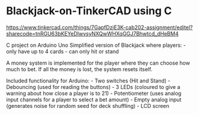 # Blackjack-on-TinkerCAD using C

https://www.tinkercad.com/things/7GapfDzjE3K-cab202-assignment/editel?sharecode=tnRGU63bKEYeDIwvsyNXQwWHXqGGJ7Bhwtcd_dHeBM4

C project on Arduino Uno 
Simplified version of Blackjack where players:
	- only have up to 4 cards
	- can only hit or stand
	
A money system is implemented for the player where they can choose how much to bet. If all the money is lost, the system resets itself. 

Included functionality for Arduino:
	- Two switches (Hit and Stand)
	- Debouncing (used for reading the buttons)
	- 3 LEDs (coloured to give a warning about how close a player is to 21)
	- Potentiometer (uses analog input channels for a player to select a bet amount)
	- Empty analog input (generates noise for random seed for deck shuffling)
	- LCD screen
